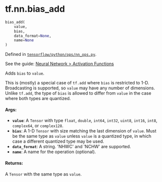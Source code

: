 <div itemscope itemtype="http://developers.google.com/ReferenceObject">
<meta itemprop="name" content="tf.nn.bias_add" />
</div>

# tf.nn.bias_add

``` python
bias_add(
    value,
    bias,
    data_format=None,
    name=None
)
```



Defined in [`tensorflow/python/ops/nn_ops.py`](https://www.tensorflow.org/code/tensorflow/python/ops/nn_ops.py).

See the guide: [Neural Network > Activation Functions](../../../../api_guides/python/nn.md#Activation_Functions)

Adds `bias` to `value`.

This is (mostly) a special case of `tf.add` where `bias` is restricted to 1-D.
Broadcasting is supported, so `value` may have any number of dimensions.
Unlike `tf.add`, the type of `bias` is allowed to differ from `value` in the
case where both types are quantized.

#### Args:

* <b>`value`</b>: A `Tensor` with type `float`, `double`, `int64`, `int32`, `uint8`,
    `int16`, `int8`, `complex64`, or `complex128`.
* <b>`bias`</b>: A 1-D `Tensor` with size matching the last dimension of `value`.
    Must be the same type as `value` unless `value` is a quantized type,
    in which case a different quantized type may be used.
* <b>`data_format`</b>: A string. 'NHWC' and 'NCHW' are supported.
* <b>`name`</b>: A name for the operation (optional).


#### Returns:

  A `Tensor` with the same type as `value`.